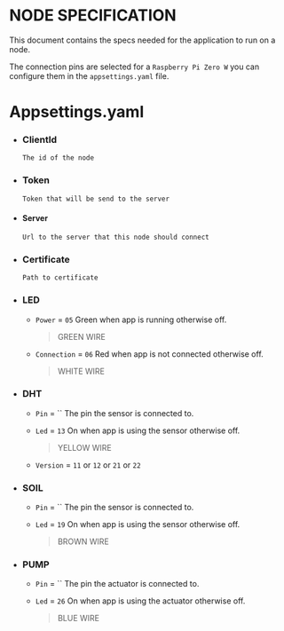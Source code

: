 # NODE SPECIFICATION

This document contains the specs needed for the application to run on a node.

The connection pins are selected for a `Raspberry Pi Zero W` you can configure them in the `appsettings.yaml` file.

# Appsettings.yaml

- ### ClientId
    `The id of the node`
- ### Token
    `Token that will be send to the server`
- #### Server
    `Url to the server that this node should connect`
- ### Certificate
    `Path to certificate`
- ### LED
    - `Power` = `05` Green when app is running otherwise off.
        > GREEN WIRE
    - `Connection` = `06` Red when app is not connected otherwise off.
        > WHITE WIRE
- ### DHT
    - `Pin` = `` The pin the sensor is connected to.
        >
    - `Led` = `13` On when app is using the sensor otherwise off.
        > YELLOW WIRE
    - `Version` = `11` or `12` or `21` or `22`
- ### SOIL
    - `Pin` = `` The pin the sensor is connected to.
        >
    - `Led` = `19` On when app is using the sensor otherwise off.
        > BROWN WIRE
- ### PUMP
    - `Pin` = `` The pin the actuator is connected to.
        >
    - `Led` = `26` On when app is using the actuator otherwise off.
        > BLUE WIRE